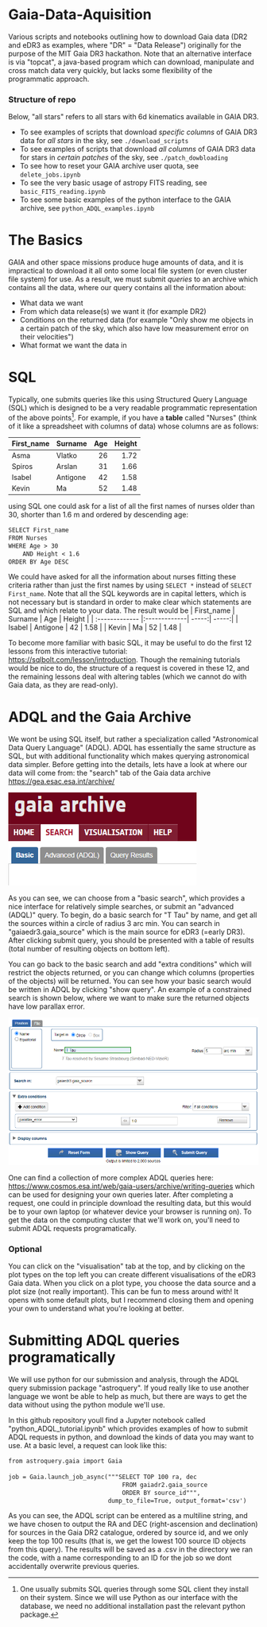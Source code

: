 # Gaia-Data-Aquisition
Various scripts and notebooks outlining how to download Gaia data (DR2 and eDR3 as examples, where "DR" = "Data Release") originally for the purpose of the MIT Gaia DR3 hackathon. Note that an alternative interface is via "topcat", a java-based program which can download, manipulate and cross match data very quickly, but lacks some flexibility of the programmatic approach.

### Structure of repo
Below, "all stars" refers to all stars with 6d kinematics available in GAIA DR3.  
- To see examples of scripts that download *specific columns* of GAIA DR3 data for *all stars* in the sky, see `./download_scripts`
- To see examples of scripts that download *all columns* of GAIA DR3 data for stars in *certain patches* of the sky, see `./patch_dowbloading`
- To see how to reset your GAIA archive user quota, see `delete_jobs.ipynb`
- To see the very basic usage of astropy FITS reading, see `basic_FITS_reading.ipynb`
- To see some basic examples of the python interface to the GAIA archive, see `python_ADQL_examples.ipynb`

# The Basics
GAIA and other space missions produce huge amounts of data, and it is impractical to download it all onto some local file system (or even cluster file system) for use. As a result, we must submit _queries_ to an archive which contains all the data, where our query contains all the information about:
- What data we want
- From which data release(s) we want it (for example DR2)
- Conditions on the returned data (for example "Only show me objects in a certain patch of the sky, which also have low measurement error on their velocities")
- What format we want the data in

# SQL
Typically, one submits queries like this using Structured Query Language (SQL) which is designed to be a very readable programmatic representation of the above points[^1]. For example, if you have a **table** called "Nurses" (think of it like a spreadsheet with columns of data) whose columns are  as follows:

| First_name        | Surname           | Age  | Height |
| :------------- |:-------------| -----:| -----:|
| Asma     | Vlatko | 26 |  1.72 |
| Spiros | Arslan      |    31 | 1.66 |
| Isabel      | Antigone      |   42 | 1.58 | 
| Kevin    | Ma         |  52 | 1.48  |


using SQL one could ask for a list of all the first names of nurses older than 30, shorter than 1.6 m and ordered by descending age:
```
SELECT First_name
FROM Nurses
WHERE Age > 30
    AND Height < 1.6
ORDER BY Age DESC
```
We could have asked for all the information about nurses fitting these criteria rather than just the first names by using `SELECT *` instead of `SELECT First_name`. Note that all the SQL keywords are in capital letters, which is not necessary but is standard in order to make clear which statements are SQL and which relate to your data. The result would be
| First_name        | Surname           | Age  | Height |
| :------------- |:-------------| -----:| -----:|
| Isabel      | Antigone      |   42 | 1.58 | 
| Kevin    | Ma         |  52 | 1.48  |

To become more familiar with basic SQL, it may be useful to do the first 12 lessons from this interactive tutorial: https://sqlbolt.com/lesson/introduction.
Though the remaining tutorials would be nice to do, the structure of a request is covered in these 12, and the remaining lessons deal with altering tables (which we cannot do with Gaia data, as they are read-only).

[^1]: One usually submits SQL queries through some SQL client they install on their system. Since we will use Python as our interface with the database, we need no additional installation past the relevant python package.

# ADQL and the Gaia Archive
We wont be using SQL itself, but rather a specialization called "Astronomical Data Query Language" (ADQL). ADQL has essentially the same structure as SQL, but with additional functionality which makes querying astronomical data simpler. Before getting into the details, lets have a look at where our data will come from: the "search" tab of the Gaia data archive https://gea.esac.esa.int/archive/

![Image of Gaia data archive menu](https://github.com/CianMRoche/Gaia-Data-Aquisition/blob/4077223bcaf3048034557c70486296fe728dcc66/tutorial_images/archive_menu.png "Archive Menu")

As you can see, we can choose from a "basic search", which provides a nice interface for relatively simple searches, or submit an "advanced (ADQL)" query. To begin, do a basic search for "T Tau" by name, and get all the sources within a circle of radius 3 arc min. You can search in "gaiaedr3.gaia_source" which is the main source for eDR3 (=early DR3). After clicking submit query, you should be presented with a table of results (total number of resulting objects on bottom left). 

You can go back to the basic search and add "extra conditions" which will restrict the objects returned, or you can change which columns (properties of the objects) will be returned. You can see how your basic search would be written in ADQL by clicking "show query". An example of a constrained search is shown below, where we want to make sure the returned objects have low parallax error.

![Image of a constrained gaia data archive search](https://github.com/CianMRoche/Gaia-Data-Aquisition/blob/4077223bcaf3048034557c70486296fe728dcc66/tutorial_images/search_with_condition.png "Constrained Search")

One can find a collection of more complex ADQL queries here: https://www.cosmos.esa.int/web/gaia-users/archive/writing-queries which can be used for designing your own queries later. After completing a request, one could in principle download the resulting data, but this would be to your own laptop (or whatever device your browser is running on). To get the data on the computing cluster that we'll work on, you'll need to submit ADQL requests programatically.

### Optional
You can click on the "visualisation" tab at the top, and by clicking on the plot types on the top left you can create different visualisations of the eDR3 Gaia data. When you click on a plot type, you choose the data source and a plot size (not really important). This can be fun to mess around with! It opens with some default plots, but I recommend closing them and opening your own to understand what you're looking at better.

# Submitting ADQL queries programatically
We will use python for our submission and analysis, through the ADQL query submission package "astroquery". If youd really like to use another language we wont be able to help as much, but there are ways to get the data without using the python module we'll use.

In this github repository youll find a Jupyter notebook called "python_ADQL_tutorial.ipynb" which provides examples of how to submit ADQL requests in python, and download the kinds of data you may want to use. At a basic level, a request can look like this:
```
from astroquery.gaia import Gaia

job = Gaia.launch_job_async("""SELECT TOP 100 ra, dec
                                FROM gaiadr2.gaia_source 
                                ORDER BY source_id""",
                            dump_to_file=True, output_format='csv')
```

As you can see, the ADQL script can be entered as a multiline string, and we have chosen to output the RA and DEC (right-ascension and declination) for sources in the Gaia DR2 catalogue, ordered by source id, and we only keep the top 100 results (that is, we get the lowest 100 source ID objects from this query). The results will be saved as a .csv in the directory we ran the code, with a name corresponding to an ID for the job so we dont accidentally overwrite previous queries.
